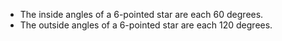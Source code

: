 - The inside angles of a 6-pointed star are each 60 degrees.
- The outside angles of a 6-pointed star are each 120 degrees.